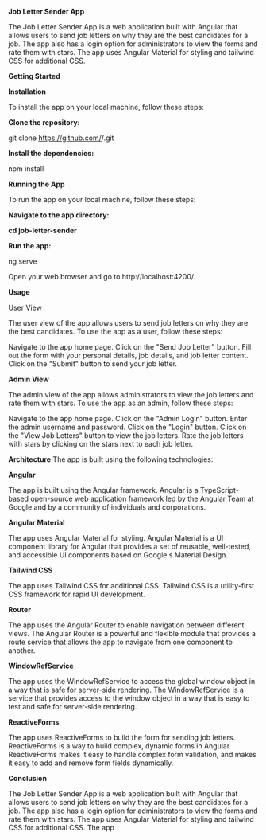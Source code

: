 **Job Letter Sender App**

The Job Letter Sender App is a web application built with Angular that allows users to send job letters on why they are the best candidates for a job. The app also has a login option for administrators to view the forms and rate them with stars. The app uses Angular Material for styling and tailwind CSS for additional CSS.

**Getting Started**

**Installation**

To install the app on your local machine, follow these steps:

**Clone the repository:**

git clone https://github.com/<your-username>/<your-repository>.git

**Install the dependencies:**

npm install

**Running the App**

To run the app on your local machine, follow these steps:

**Navigate to the app directory:**

**cd job-letter-sender**

**Run the app:**

ng serve

Open your web browser and go to http://localhost:4200/.

**Usage**

User View

The user view of the app allows users to send job letters on why they are the best candidates. To use the app as a user, follow these steps:

Navigate to the app home page.
Click on the "Send Job Letter" button.
Fill out the form with your personal details, job details, and job letter content.
Click on the "Submit" button to send your job letter.

**Admin View**

The admin view of the app allows administrators to view the job letters and rate them with stars. To use the app as an admin, follow these steps:

Navigate to the app home page.
Click on the "Admin Login" button.
Enter the admin username and password.
Click on the "Login" button.
Click on the "View Job Letters" button to view the job letters.
Rate the job letters with stars by clicking on the stars next to each job letter.

**Architecture**
The app is built using the following technologies:

**Angular**

The app is built using the Angular framework. Angular is a TypeScript-based open-source web application framework led by the Angular Team at Google and by a community of individuals and corporations.

**Angular Material**

The app uses Angular Material for styling. Angular Material is a UI component library for Angular that provides a set of reusable, well-tested, and accessible UI components based on Google's Material Design.

**Tailwind CSS**

The app uses Tailwind CSS for additional CSS. Tailwind CSS is a utility-first CSS framework for rapid UI development.

**Router**

The app uses the Angular Router to enable navigation between different views. The Angular Router is a powerful and flexible module that provides a route service that allows the app to navigate from one component to another.

**WindowRefService**

The app uses the WindowRefService to access the global window object in a way that is safe for server-side rendering. The WindowRefService is a service that provides access to the window object in a way that is easy to test and safe for server-side rendering.

**ReactiveForms**

The app uses ReactiveForms to build the form for sending job letters. ReactiveForms is a way to build complex, dynamic forms in Angular. ReactiveForms makes it easy to handle complex form validation, and makes it easy to add and remove form fields dynamically.

**Conclusion**

The Job Letter Sender App is a web application built with Angular that allows users to send job letters on why they are the best candidates for a job. The app also has a login option for administrators to view the forms and rate them with stars. The app uses Angular Material for styling and tailwind CSS for additional CSS. The app
